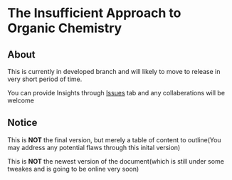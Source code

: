 # The Insufficient Approach to Organic Chemistry

## About

This is currently in developed branch and will likely to move to release in very short period of time.

You can provide Insights through [Issues](https://github.com/CaoJamie/AS-Chemistry-Notes/issues) tab and any collaberations will be welcome

## Notice

This is __NOT__ the final version, but merely a table of content to outline(You may address any potential flaws through this inital version)

This is __NOT__ the newest version of the document(which is still under some tweakes and is going to be online very soon)
